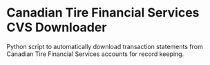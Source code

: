 # Canadian Tire Financial Services CVS Downloader
Python script to automatically download transaction statements from Canadian Tire Financial Services accounts for record keeping.
